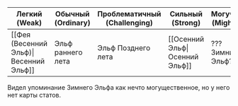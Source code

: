 | Легкий <br>(Weak)                      | Обычный (Ordinary) | Проблематичный<br>(Challenging) | Сильный<br>(Strong)            | Могучий<br>(Mighty) |
| -------------------------------------- | ------------------ | ------------------------------- | ------------------------------ | ------------------- |
| [[Фея (Весенний Эльф)\|Весенний Эльф]] | Эльф раннего лета  | Эльф Позднего лета              | [[Осенний Эльф\|Осенний Эльф]] | ???Зимний Эльф???   |
Видел упоминание Зимнего Эльфа как нечто могущественное, но у него нет карты статов.